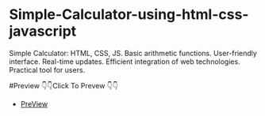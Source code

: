 # Simple-Calculator-using-html-css-javascript
 Simple Calculator: HTML, CSS, JS. Basic arithmetic functions. User-friendly interface. Real-time updates. Efficient integration of web technologies. Practical tool for users.

#Preview
👇👇Click To Prevew 👇👇
- [PreView](https://github.com/Bhya23cse/Simple-Calculator-using-html-css-javascript/blob/main/Simple-Calculator/src/project%20preview.PNG)
